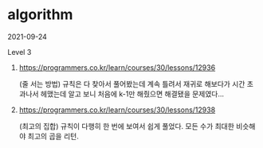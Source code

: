# algorithm

2021-09-24

Level 3

1. https://programmers.co.kr/learn/courses/30/lessons/12936

   (줄 서는 방법) 규칙은 다 찾아서 풀어봤는데 계속 틀려서 재귀로 해보다가 시간 초과나서 헤맸는데 알고 보니 처음에 k-1만 해줬으면 해결됐을 문제였다...

2. https://programmers.co.kr/learn/courses/30/lessons/12938

   (최고의 집합) 규칙이 다행히 한 번에 보여서 쉽게 풀었다. 모든 수가 최대한 비슷해야 최고의 곱을 리턴.